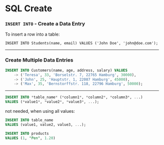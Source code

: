 # SQL Create

### `INSERT INTO` - Create a Data Entry

To insert a row into a table:

```
INSERT INTO Students(name, email) VALUES ('John Doe', 'john@doe.com');
```

------



### Create Multiple Data Entries

```sql
INSERT INTO Customers(name, age, address, salary) VALUES
    -> ('Teresa', 33, 'Borselstr. 7, 22765 Hamburg', 30000),
    -> ('John', 25, 'Hauptstr. 1, 22087 Hamburg', 45000),
    -> ('Max', 35, 'Bernstorffstr. 118, 22796 Hamburg', 50000);
```

------



```sql
INSERT INTO *table_name* (*column1*, *column2*, *column3*, ...)
VALUES (*value1*, *value2*, *value3*, ...);
```

not needed, when using all values:

```sql
INSERT INTO table_name
VALUES (value1, value2, value3, ...);
```

```sql
INSERT INTO products
VALUES (1, "Pen", 1.20)
```

